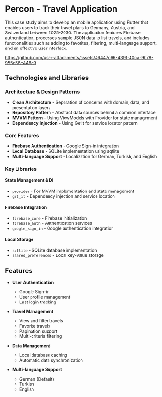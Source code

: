 # Percon - Travel Application

This case study aims to develop an mobile application using Flutter that enables users to track their travel plans to Germany, Austria, and Switzerland between 2025-2030. The application features Firebase authentication, processes sample JSON data to list travels, and includes functionalities such as adding to favorites, filtering, multi-language support, and an effective user interface.




https://github.com/user-attachments/assets/46447c66-439f-40ca-9078-955d66c448c9



## Technologies and Libraries

### Architecture & Design Patterns
- **Clean Architecture** - Separation of concerns with domain, data, and presentation layers
- **Repository Pattern** - Abstract data sources behind a common interface
- **MVVM Pattern** - Using ViewModels with Provider for state management
- **Dependency Injection** - Using GetIt for service locator pattern

### Core Features
- **Firebase Authentication** - Google Sign-in integration
- **Local Database** - SQLite implementation using sqflite
- **Multi-language Support** - Localization for German, Turkish, and English

### Key Libraries
#### State Management & DI
- `provider` - For MVVM implementation and state management
- `get_it` - Dependency injection and service location

#### Firebase Integration
- `firebase_core` - Firebase initialization
- `firebase_auth` - Authentication services
- `google_sign_in` - Google authentication integration

#### Local Storage
- `sqflite` - SQLite database implementation
- `shared_preferences` - Local key-value storage

## Features
- **User Authentication**
  - Google Sign-in
  - User profile management
  - Last login tracking

- **Travel Management**
  - View and filter travels
  - Favorite travels
  - Pagination support
  - Multi-criteria filtering

- **Data Management**
  - Local database caching
  - Automatic data synchronization

- **Multi-language Support**
  - German (Default)
  - Turkish
  - English



